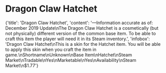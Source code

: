 
# Dragon Claw Hatchet

{'title': 'Dragon Claw Hatchet', 'content': '—Information accurate as of: December 2019 Update\nThe Dragon Claw Hatchet is a cosmetically (but not physically) different version of the common base item. To be able to craft this item the player will need it in its Steam inventory.', 'infobox': 'Dragon Claw Hatchet\nThis is a skin for the Hatchet item. You will be able to apply this skin when you craft the item in game.\nShortname\nUnknown\nBase Item\nHatchet\nSteam Market\nTradable\nYes\nMarketable\nYes\nAvailability\nSteam Market\n$1.77'}
